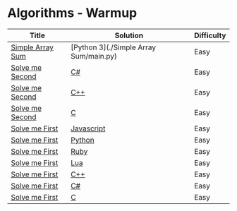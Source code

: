 # Algorithms - Warmup

| Title | Solution | Difficulty |
| ----- | -------- | ---------- |
| [Simple Array Sum](https://www.hackerrank.com/challenges/simple-array-sum) | [Python 3](./Simple Array Sum/main.py) | Easy |
| [Solve me Second](https://www.hackerrank.com/challenges/solve-me-second) | [C#](./Solve%20Me%20Second/main.cs) | Easy |
| [Solve me Second](https://www.hackerrank.com/challenges/solve-me-second) | [C++](./Solve%20Me%20Second/main.cpp) | Easy |
| [Solve me Second](https://www.hackerrank.com/challenges/solve-me-second) | [C](./Solve%20Me%20Second/main.c) | Easy |
| [Solve me First](https://www.hackerrank.com/challenges/solve-me-first) | [Javascript](./Solve%20Me%20First/main.js) | Easy |
| [Solve me First](https://www.hackerrank.com/challenges/solve-me-first) | [Python](./Solve%20Me%20First/main.py) | Easy |
| [Solve me First](https://www.hackerrank.com/challenges/solve-me-first) | [Ruby](./Solve%20Me%20First/main.rb) | Easy |
| [Solve me First](https://www.hackerrank.com/challenges/solve-me-first) | [Lua](./Solve%20Me%20First/main.lua) | Easy |
| [Solve me First](https://www.hackerrank.com/challenges/solve-me-first) | [C++](./Solve%20Me%20First/main.cpp) | Easy |
| [Solve me First](https://www.hackerrank.com/challenges/solve-me-first) | [C#](./Solve%20Me%20First/main.cs) | Easy |
| [Solve me First](https://www.hackerrank.com/challenges/solve-me-first) | [C](./Solve%20Me%20First/main.c) | Easy |
